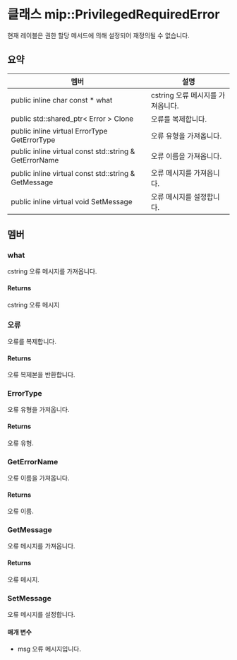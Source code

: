 # <a name="class-mipprivilegedrequirederror"></a>클래스 mip::PrivilegedRequiredError 
현재 레이블은 권한 할당 메서드에 의해 설정되어 재정의될 수 없습니다.
## <a name="summary"></a>요약
 멤버                        | 설명                                
--------------------------------|---------------------------------------------
public inline char const  * what | cstring 오류 메시지를 가져옵니다.
public std::shared_ptr< Error > Clone | 오류를 복제합니다.
public inline virtual ErrorType GetErrorType | 오류 유형을 가져옵니다.
public inline virtual const std::string & GetErrorName | 오류 이름을 가져옵니다.
public inline virtual const std::string & GetMessage | 오류 메시지를 가져옵니다.
public inline virtual void SetMessage | 오류 메시지를 설정합니다.
## <a name="members"></a>멤버
### <a name="what"></a>what
cstring 오류 메시지를 가져옵니다.
#### <a name="returns"></a>Returns
cstring 오류 메시지
### <a name="error"></a>오류
오류를 복제합니다.
#### <a name="returns"></a>Returns
오류 복제본을 반환합니다.
### <a name="errortype"></a>ErrorType
오류 유형을 가져옵니다.
#### <a name="returns"></a>Returns
오류 유형.
### <a name="geterrorname"></a>GetErrorName
오류 이름을 가져옵니다.
#### <a name="returns"></a>Returns
오류 이름.
### <a name="getmessage"></a>GetMessage
오류 메시지를 가져옵니다.
#### <a name="returns"></a>Returns
오류 메시지.
### <a name="setmessage"></a>SetMessage
오류 메시지를 설정합니다.
#### <a name="parameters"></a>매개 변수
* msg 오류 메시지입니다.